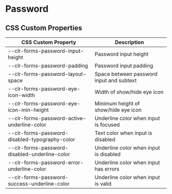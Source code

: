 # Password

## CSS Custom Properties

| CSS Custom Property                            | Description                              |
| ---------------------------------------------- | ---------------------------------------- |
| --clr-forms-password-input-height              | Password input height                    |
| --clr-forms-password-padding                   | Password input padding                   |
| --clr-forms-password-layout-space              | Space between password input and subtext |
| --clr-forms-password-eye-icon-width            | Width of show/hide eye icon              |
| --clr-forms-password-eye-icon-min-height       | Minimum height of show/hide eye icon     |
| --clr-forms-password-active-underline-color    | Underline color when input is focused    |
| --clr-forms-password-disabled-typography-color | Text color when input is disabled        |
| --clr-forms-password-disabled-underline-color  | Underline color when input is disabled   |
| --clr-forms-password-error-underline-color     | Underline color when input has errors    |
| --clr-forms-password-success-underline-color   | Underline color when input is valid      |
